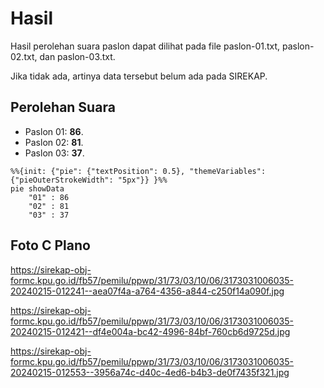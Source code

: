 # Hasil

Hasil perolehan suara paslon dapat dilihat pada file paslon-01.txt, paslon-02.txt, dan paslon-03.txt.

Jika tidak ada, artinya data tersebut belum ada pada SIREKAP.

## Perolehan Suara

 * Paslon 01: **86**.
 * Paslon 02: **81**.
 * Paslon 03: **37**.

```mermaid
%%{init: {"pie": {"textPosition": 0.5}, "themeVariables": {"pieOuterStrokeWidth": "5px"}} }%%
pie showData
    "01" : 86
    "02" : 81
    "03" : 37
```
## Foto C Plano

https://sirekap-obj-formc.kpu.go.id/fb57/pemilu/ppwp/31/73/03/10/06/3173031006035-20240215-012241--aea07f4a-a764-4356-a844-c250f14a090f.jpg

https://sirekap-obj-formc.kpu.go.id/fb57/pemilu/ppwp/31/73/03/10/06/3173031006035-20240215-012421--df4e004a-bc42-4996-84bf-760cb6d9725d.jpg

https://sirekap-obj-formc.kpu.go.id/fb57/pemilu/ppwp/31/73/03/10/06/3173031006035-20240215-012553--3956a74c-d40c-4ed6-b4b3-de0f7435f321.jpg
